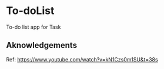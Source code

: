 # To-doList

To-do list app for Task

## Aknowledgements

Ref: <https://www.youtube.com/watch?v=kN1Czs0m1SU&t=38s>
